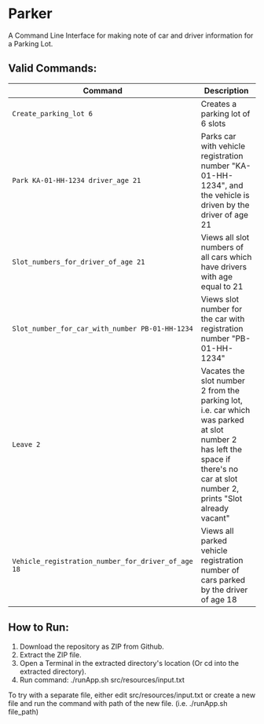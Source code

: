 # Parker
A Command Line Interface for making note of car and driver information for a Parking Lot.

## Valid Commands:

| Command  | Description |
| ------------- | ------------- |
| `Create_parking_lot 6` | Creates a parking lot of 6 slots  |
| `Park KA-01-HH-1234 driver_age 21`  | Parks car with vehicle registration number "KA-01-HH-1234", and the vehicle is driven by the driver of age 21  |
| `Slot_numbers_for_driver_of_age 21` | Views all slot numbers of all cars which have drivers with age equal to 21  |
| `Slot_number_for_car_with_number PB-01-HH-1234` | Views slot number for the car with registration number "PB-01-HH-1234"  |
| `Leave 2` | Vacates the slot number 2 from the parking lot, i.e. car which was parked at slot number 2 has left the space if there's no car at slot number 2, prints "Slot already vacant"  |
| `Vehicle_registration_number_for_driver_of_age 18` | Views all parked vehicle registration number of cars parked by the driver of age 18  |


## How to Run:
1. Download the repository as ZIP from Github.
2. Extract the ZIP file.
3. Open a Terminal in the extracted directory's location (Or cd into the extracted directory).
4. Run command: ./runApp.sh src/resources/input.txt

To try with a separate file, either edit src/resources/input.txt or create a new file and run the command with path of the new file. (i.e. ./runApp.sh file_path)
